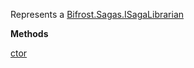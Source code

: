 Represents a [Bifrost.Sagas.ISagaLibrarian](Bifrost.Sagas.ISagaLibrarian)

**Methods**

[ctor](Bifrost.Sagas.SagaLibrarian.ctor)
